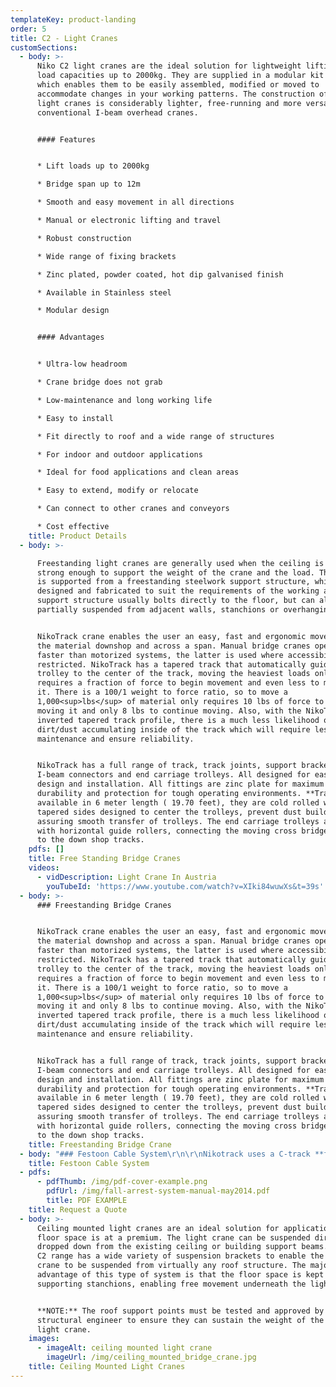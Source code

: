 ```yaml
---
templateKey: product-landing
order: 5
title: C2 - Light Cranes
customSections:
  - body: >-
      Niko C2 light cranes are the ideal solution for lightweight lifting of
      load capacities up to 2000kg. They are supplied in a modular kit form,
      which enables them to be easily assembled, modified or moved to
      accommodate changes in your working patterns. The construction of Niko C2
      light cranes is considerably lighter, free-running and more versatile than
      conventional I-beam overhead cranes.


      #### Features


      * Lift loads up to 2000kg

      * Bridge span up to 12m

      * Smooth and easy movement in all directions

      * Manual or electronic lifting and travel

      * Robust construction

      * Wide range of fixing brackets

      * Zinc plated, powder coated, hot dip galvanised finish

      * Available in Stainless steel

      * Modular design


      #### Advantages


      * Ultra-low headroom

      * Crane bridge does not grab

      * Low-maintenance and long working life

      * Easy to install

      * Fit directly to roof and a wide range of structures

      * For indoor and outdoor applications

      * Ideal for food applications and clean areas

      * Easy to extend, modify or relocate

      * Can connect to other cranes and conveyors

      * Cost effective
    title: Product Details
  - body: >-

      Freestanding light cranes are generally used when the ceiling is not
      strong enough to support the weight of the crane and the load. The crane
      is supported from a freestanding steelwork support structure, which is
      designed and fabricated to suit the requirements of the working area. The
      support structure usually bolts directly to the floor, but can also be
      partially suspended from adjacent walls, stanchions or overhanging beams.


      NikoTrack crane enables the user an easy, fast and ergonomic movement of
      the material downshop and across a span. Manual bridge cranes operate
      faster than motorized systems, the latter is used where accessibility is
      restricted. NikoTrack has a tapered track that automatically guides the
      trolley to the center of the track, moving the heaviest loads only
      requires a fraction of force to begin movement and even less to maintain
      it. There is a 100/1 weight to force ratio, so to move a
      1,000<sup>lbs</sup> of material only requires 10 lbs of force to start
      moving it and only 8 lbs to continue moving. Also, with the NikoTracks
      inverted tapered track profile, there is a much less likelihood of
      dirt/dust accumulating inside of the track which will require less
      maintenance and ensure reliability.


      NikoTrack has a full range of track, track joints, support brackets,
      I-beam connectors and end carriage trolleys. All designed for ease of
      design and installation. All fittings are zinc plate for maximum
      durability and protection for tough operating environments. **Tracks** are
      available in 6 meter length ( 19.70 feet), they are cold rolled with
      tapered sides designed to center the trolleys, prevent dust build up
      assuring smooth transfer of trolleys. The end carriage trolleys are fitted
      with horizontal guide rollers, connecting the moving cross bridge member
      to the down shop tracks.
    pdfs: []
    title: Free Standing Bridge Cranes
    videos:
      - vidDescription: Light Crane In Austria
        youTubeId: 'https://www.youtube.com/watch?v=XIki84wuwXs&t=39s'
  - body: >-
      ### Freestanding Bridge Cranes


      NikoTrack crane enables the user an easy, fast and ergonomic movement of
      the material downshop and across a span. Manual bridge cranes operate
      faster than motorized systems, the latter is used where accessibility is
      restricted. NikoTrack has a tapered track that automatically guides the
      trolley to the center of the track, moving the heaviest loads only
      requires a fraction of force to begin movement and even less to maintain
      it. There is a 100/1 weight to force ratio, so to move a
      1,000<sup>lbs</sup> of material only requires 10 lbs of force to start
      moving it and only 8 lbs to continue moving. Also, with the NikoTracks
      inverted tapered track profile, there is a much less likelihood of
      dirt/dust accumulating inside of the track which will require less
      maintenance and ensure reliability.


      NikoTrack has a full range of track, track joints, support brackets,
      I-beam connectors and end carriage trolleys. All designed for ease of
      design and installation. All fittings are zinc plate for maximum
      durability and protection for tough operating environments. **Tracks** are
      available in 6 meter length ( 19.70 feet), they are cold rolled with
      tapered sides designed to center the trolleys, prevent dust build up
      assuring smooth transfer of trolleys. The end carriage trolleys are fitted
      with horizontal guide rollers, connecting the moving cross bridge member
      to the down shop tracks.
    title: Freestanding Bridge Crane
  - body: "### Festoon Cable System\r\n\r\nNikotrack uses a C-track **festoon assembly** and **c-track festoon pendant system** for **overhead cranes** and industrial machinery. All festoon trolleys can be modified to fit either flat cable or round hose. Our nylon cable trolleys are extremely reliable and smooth running. Because of the self aligning tapered track, trolleys can never slide out of the center of the rail, ensuring a smooth and free operation."
    title: Festoon Cable System
  - pdfs:
      - pdfThumb: /img/pdf-cover-example.png
        pdfUrl: /img/fall-arrest-system-manual-may2014.pdf
        title: PDF EXAMPLE
    title: Request a Quote
  - body: >-
      Ceiling mounted light cranes are an ideal solution for applications where
      floor space is at a premium. The light crane can be suspended directly or
      dropped down from the existing ceiling or building support beams. The Niko
      C2 range has a wide variety of suspension brackets to enable the light
      crane to be suspended from virtually any roof structure. The major
      advantage of this type of system is that the floor space is kept clear of
      supporting stanchions, enabling free movement underneath the light crane.


      **NOTE:** The roof support points must be tested and approved by a
      structural engineer to ensure they can sustain the weight of the load and
      light crane.
    images:
      - imageAlt: ceiling mounted light crane
        imageUrl: /img/ceiling_mounted_bridge_crane.jpg
    title: Ceiling Mounted Light Cranes
---
```


